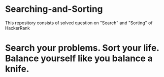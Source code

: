 # Searching-and-Sorting
This repository consists of solved question on "Search" and "Sorting" of HackerRank
# Search your problems. Sort your life. Balance yourself like you balance a knife.
